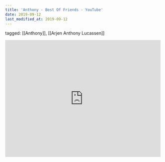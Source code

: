 ```yaml
---
title: 'Anthony - Best Of Friends - YouTube'
date: 2019-09-12
last_modified_at: 2019-09-12
---
```

tagged: [[Anthony]], [[Arjen Anthony Lucassen]]
<iframe allow="accelerometer; autoplay; clipboard-write; encrypted-media; gyroscope; picture-in-picture" allowfullscreen="" frameborder="0" height="375" id="youtube_iframe" src="https://www.youtube.com/embed/Cnb8EDpoe0g?feature=oembed&amp;enablejsapi=1&amp;origin=https://safe.txmblr.com&amp;wmode=opaque" width="500"></iframe>